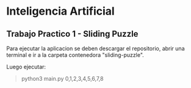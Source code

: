 # Inteligencia Artificial

## Trabajo Practico 1 - Sliding Puzzle

Para ejecutar la aplicacion se deben descargar el repositorio, abrir una terminal e ir a la carpeta contenedora "sliding-puzzle".

Luego ejecutar:

> python3 main.py 0,1,2,3,4,5,6,7,8
